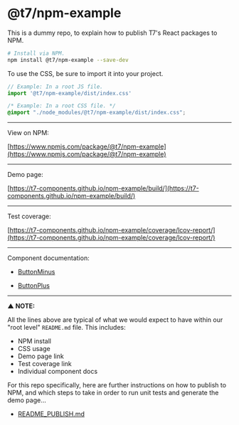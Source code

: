 # @t7/npm-example

This is a dummy repo, to explain how to publish T7's React packages to NPM.

```sh
# Install via NPM.
npm install @t7/npm-example --save-dev
```

To use the CSS, be sure to import it into your project.

```js
// Example: In a root JS file.
import '@t7/npm-example/dist/index.css'
```

```css
/* Example: In a root CSS file. */
@import "./node_modules/@t7/npm-example/dist/index.css";
```

---

View on NPM:

[https://www.npmjs.com/package/@t7/npm-example](https://www.npmjs.com/package/@t7/npm-example)

---

Demo page:

[https://t7-components.github.io/npm-example/build/](https://t7-components.github.io/npm-example/build/)

---

Test coverage:

[https://t7-components.github.io/npm-example/coverage/lcov-report/](https://t7-components.github.io/npm-example/coverage/lcov-report/)

---

Component documentation:

- [ButtonMinus](https://github.com/t7-components/npm-example/tree/master/source/button_minus/README.md)

- [ButtonPlus](https://github.com/t7-components/npm-example/tree/master/source/button_plus/README.md)

---

**▲ NOTE:**

All the lines above are typical of what we would expect to have within our "root level" `README.md` file. This includes:

- NPM install
- CSS usage
- Demo page link
- Test coverage link
- Individual component docs

For this repo specifically, here are further instructions on how to publish to NPM, and which steps to take in order to run unit tests and generate the demo page…

- [README_PUBLISH.md](https://github.com/t7-components/npm-example/tree/master/README_PUBLISH.md)
